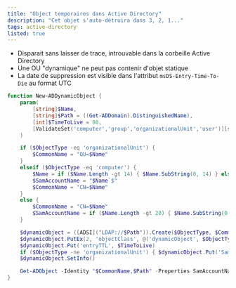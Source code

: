 ```yaml
---
title: "Object temporaires dans Active Directory"
description: "Cet objet s'auto-détruira dans 3, 2, 1..."
tags: active-directory
listed: true
---
```


- Disparait sans laisser de trace, introuvable dans la corbeille Active Directory
- Une OU "dynamique" ne peut pas contenir d'objet statique 
- La date de suppression est visible dans l'attribut `msDS-Entry-Time-To-Die` au format UTC



```powershell
function New-ADDynamicObject {
    param(
        [string]$Name,
        [string]$Path = ((Get-ADDomain).DistinguishedName),
        [int]$TimeToLive = 60,
        [ValidateSet('computer','group','organizationalUnit','user')][string]$ObjectType
    )

    if ($ObjectType -eq 'organizationalUnit') { 
        $CommonName = "OU=$Name"
    }
    elseif ($ObjectType -eq 'computer') {
        $Name = if ($Name.Length -gt 14) { $Name.SubString(0, 14) } else { $Name }
        $SamAccountName = "$Name`$"
        $CommonName = "CN=$Name"
    }
    else {
        $CommonName = "CN=$Name"
        $SamAccountName = if ($Name.Length -gt 20) { $Name.SubString(0, 20) } else { $Name }
    }

    $dynamicObject = ([ADSI]("LDAP://$Path")).Create($ObjectType, $CommonName)
    $dynamicObject.PutEx(2, 'objectClass', @('dynamicObject', $ObjectType))
    $dynamicObject.Put('entryTTL', $TimeToLive)
    if ($ObjectType -ne 'organizationalUnit') { $dynamicObject.Put('SamAccountName', $SamAccountName) }
    $dynamicObject.SetInfo()

    Get-ADObject -Identity "$CommonName,$Path" -Properties SamAccountName, msDS-Entry-Time-To-Die
}
```